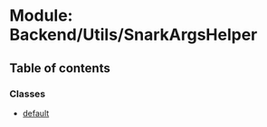 # Module: Backend/Utils/SnarkArgsHelper

## Table of contents

### Classes

- [default](../classes/Backend_Utils_SnarkArgsHelper.default.md)
